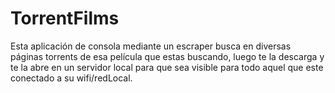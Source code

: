 # TorrentFilms

Esta aplicación de consola  mediante un escraper busca en  diversas páginas torrents de esa película que estas buscando, luego te la descarga y  te la abre en un servidor local para que sea visible para todo aquel que este conectado a su wifi/redLocal.

